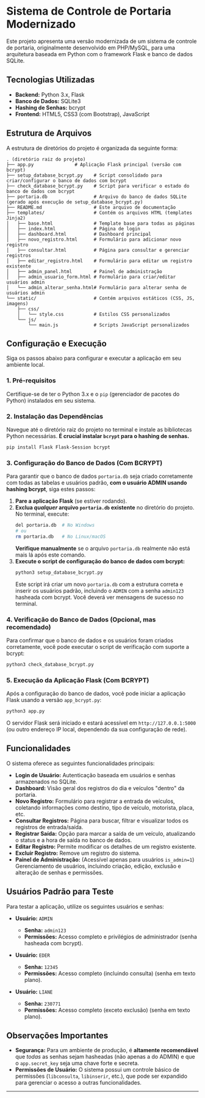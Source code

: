 # Sistema de Controle de Portaria Modernizado

Este projeto apresenta uma versão modernizada de um sistema de controle de portaria, originalmente desenvolvido em PHP/MySQL, para uma arquitetura baseada em Python com o framework Flask e banco de dados SQLite.

## Tecnologias Utilizadas

*   **Backend:** Python 3.x, Flask
*   **Banco de Dados:** SQLite3
*   **Hashing de Senhas:** bcrypt
*   **Frontend:** HTML5, CSS3 (com Bootstrap), JavaScript

## Estrutura de Arquivos

A estrutura de diretórios do projeto é organizada da seguinte forma:

```
. (diretório raiz do projeto)
├── app.py               # Aplicação Flask principal (versão com bcrypt)
├── setup_database_bcrypt.py    # Script consolidado para criar/configurar o banco de dados com bcrypt
├── check_database_bcrypt.py    # Script para verificar o estado do banco de dados com bcrypt
├── portaria.db                 # Arquivo do banco de dados SQLite (gerado após execução de setup_database_bcrypt.py)
├── README.md                   # Este arquivo de documentação
├── templates/                  # Contém os arquivos HTML (templates Jinja2)
│   ├── base.html               # Template base para todas as páginas
│   ├── index.html              # Página de login
│   ├── dashboard.html          # Dashboard principal
│   ├── novo_registro.html      # Formulário para adicionar novo registro
│   ├── consultar.html          # Página para consultar e gerenciar registros
│   ├── editar_registro.html    # Formulário para editar um registro existente
│   ├── admin_panel.html        # Painel de administração
│   ├── admin_usuario_form.html # Formulário para criar/editar usuários admin
│   └── admin_alterar_senha.html# Formulário para alterar senha de usuários admin
└── static/                     # Contém arquivos estáticos (CSS, JS, imagens)
    ├── css/
    │   └── style.css           # Estilos CSS personalizados
    └── js/
        └── main.js             # Scripts JavaScript personalizados
```

## Configuração e Execução

Siga os passos abaixo para configurar e executar a aplicação em seu ambiente local.

### 1. Pré-requisitos

Certifique-se de ter o Python 3.x e o `pip` (gerenciador de pacotes do Python) instalados em seu sistema.

### 2. Instalação das Dependências

Navegue até o diretório raiz do projeto no terminal e instale as bibliotecas Python necessárias. **É crucial instalar `bcrypt` para o hashing de senhas.**

```bash
pip install Flask Flask-Session bcrypt
```

### 3. Configuração do Banco de Dados (Com BCRYPT)

Para garantir que o banco de dados `portaria.db` seja criado corretamente com todas as tabelas e usuários padrão, **com o usuário ADMIN usando hashing bcrypt**, siga estes passos:

1.  **Pare a aplicação Flask** (se estiver rodando).
2.  **Exclua *qualquer* arquivo `portaria.db` existente** no diretório do projeto. No terminal, execute:
    ```bash
    del portaria.db  # No Windows
    # ou
    rm portaria.db   # No Linux/macOS
    ```
    **Verifique manualmente** se o arquivo `portaria.db` realmente não está mais lá após este comando.
3.  **Execute o script de configuração do banco de dados com bcrypt:**
    ```bash
    python3 setup_database_bcrypt.py
    ```
    Este script irá criar um novo `portaria.db` com a estrutura correta e inserir os usuários padrão, incluindo o `ADMIN` com a senha `admin123` hasheada com bcrypt. Você deverá ver mensagens de sucesso no terminal.

### 4. Verificação do Banco de Dados (Opcional, mas recomendado)

Para confirmar que o banco de dados e os usuários foram criados corretamente, você pode executar o script de verificação com suporte a bcrypt:

```bash
python3 check_database_bcrypt.py
```

### 5. Execução da Aplicação Flask (Com BCRYPT)

Após a configuração do banco de dados, você pode iniciar a aplicação Flask usando a versão `app_bcrypt.py`:

```bash
python3 app.py
```

O servidor Flask será iniciado e estará acessível em `http://127.0.0.1:5000` (ou outro endereço IP local, dependendo da sua configuração de rede).

## Funcionalidades

O sistema oferece as seguintes funcionalidades principais:

*   **Login de Usuário:** Autenticação baseada em usuários e senhas armazenados no SQLite.
*   **Dashboard:** Visão geral dos registros do dia e veículos "dentro" da portaria.
*   **Novo Registro:** Formulário para registrar a entrada de veículos, coletando informações como destino, tipo de veículo, motorista, placa, etc.
*   **Consultar Registros:** Página para buscar, filtrar e visualizar todos os registros de entrada/saída.
*   **Registrar Saída:** Opção para marcar a saída de um veículo, atualizando o status e a hora de saída no banco de dados.
*   **Editar Registro:** Permite modificar os detalhes de um registro existente.
*   **Excluir Registro:** Remove um registro do sistema.
*   **Painel de Administração:** (Acessível apenas para usuários `is_admin=1`) Gerenciamento de usuários, incluindo criação, edição, exclusão e alteração de senhas e permissões.

## Usuários Padrão para Teste

Para testar a aplicação, utilize os seguintes usuários e senhas:

*   **Usuário:** `ADMIN`
    *   **Senha:** `admin123`
    *   **Permissões:** Acesso completo e privilégios de administrador (senha hasheada com bcrypt).

*   **Usuário:** `EDER`
    *   **Senha:** `12345`
    *   **Permissões:** Acesso completo (incluindo consulta) (senha em texto plano).

*   **Usuário:** `LIANE`
    *   **Senha:** `230771`
    *   **Permissões:** Acesso completo (exceto exclusão) (senha em texto plano).

## Observações Importantes

*   **Segurança:** Para um ambiente de produção, é **altamente recomendável** que *todas* as senhas sejam hasheadas (não apenas a do ADMIN) e que o `app.secret_key` seja uma chave forte e secreta.
*   **Permissões de Usuário:** O sistema possui um controle básico de permissões (`libconsulta`, `libinserir`, etc.), que pode ser expandido para gerenciar o acesso a outras funcionalidades.

---

